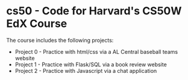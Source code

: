# cs50 - Code for Harvard's CS50W EdX Course

The course includes the following projects:
* Project 0 - Practice with html/css via a AL Central baseball teams website
* Project 1 - Practice with Flask/SQL via a book review website
* Project 2 - Practice with Javascript via a chat application
